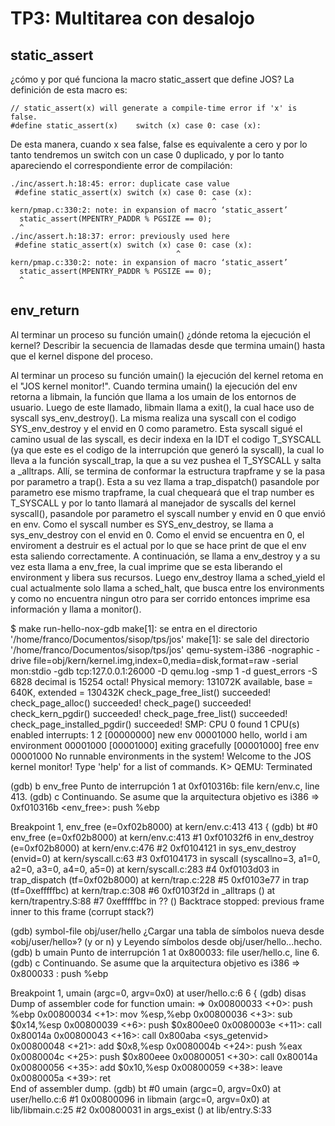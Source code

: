 TP3: Multitarea con desalojo
========================

static_assert
---------
¿cómo y por qué funciona la macro static_assert que define JOS?
La definición de esta macro es:
```
// static_assert(x) will generate a compile-time error if 'x' is false.
#define static_assert(x)	switch (x) case 0: case (x):
```
De esta manera, cuando x sea false, false es equivalente a cero y por lo tanto tendremos un switch con un case 0 duplicado, y por lo tanto apareciendo el correspondiente error de compilación:
```
./inc/assert.h:18:45: error: duplicate case value
 #define static_assert(x) switch (x) case 0: case (x):
                                             ^
kern/pmap.c:330:2: note: in expansion of macro ‘static_assert’
  static_assert(MPENTRY_PADDR % PGSIZE == 0);
  ^
./inc/assert.h:18:37: error: previously used here
 #define static_assert(x) switch (x) case 0: case (x):
                                     ^
kern/pmap.c:330:2: note: in expansion of macro ‘static_assert’
  static_assert(MPENTRY_PADDR % PGSIZE == 0);
  ^
```
env_return
---------

Al terminar un proceso su función umain() ¿dónde retoma la ejecución el kernel? Describir la secuencia de llamadas desde que termina umain() hasta que el kernel dispone del proceso.

Al terminar un proceso su función umain() la ejecución del kernel retoma en el "JOS kernel monitor!".
Cuando termina umain() la ejecución del env retorna a libmain, la función que llama a los umain de los entornos de usuario. Luego de este llamado, libmain llama a exit(), la cual hace uso de syscall sys_env_destroy(). La misma realiza una syscall con el codigo SYS_env_destroy y el envid en 0 como parametro. Esta syscall sigué el camino usual de las syscall, es decir indexa en la IDT el codigo T_SYSCALL (ya que este es el codigo de la interrupción que generó la syscall), la cual lo lleva a la función syscall_trap, la que a su vez pushea el T_SYSCALL y salta a _alltraps. Allí, se termina de conformar la estructura trapframe y se la pasa por parametro a trap(). Esta a su vez llama a trap_dispatch() pasandole por parametro ese mismo trapframe, la cual chequeará que el trap number es T_SYSCALL y por lo tanto llamará al manejador de syscalls del kernel syscall(), pasandole por parametro el syscall number y envid en 0 que envió en env. Como el syscall number es SYS_env_destroy, se llama a sys_env_destroy con el envid en 0. Como el envid se encuentra en 0, el enviroment a destruir es el actual por lo que se hace print de que el env esta saliendo correctamente. A continuación, se llama a env_destroy y a su vez esta llama a env_free, la cual imprime que se esta liberando el environment y libera sus recursos. Luego env_destroy llama a sched_yield el cual actualmente solo llama a sched_halt, que busca entre los environments y como no encuentra ningun otro para ser corrido entonces imprime esa información y llama a monitor().

$ make run-hello-nox-gdb
make[1]: se entra en el directorio '/home/franco/Documentos/sisop/tps/jos'
make[1]: se sale del directorio '/home/franco/Documentos/sisop/tps/jos'
qemu-system-i386 -nographic -drive file=obj/kern/kernel.img,index=0,media=disk,format=raw -serial mon:stdio -gdb tcp:127.0.0.1:26000 -D qemu.log -smp 1  -d guest_errors -S
6828 decimal is 15254 octal!
Physical memory: 131072K available, base = 640K, extended = 130432K
check_page_free_list() succeeded!
check_page_alloc() succeeded!
check_page() succeeded!
check_kern_pgdir() succeeded!
check_page_free_list() succeeded!
check_page_installed_pgdir() succeeded!
SMP: CPU 0 found 1 CPU(s)
enabled interrupts: 1 2
[00000000] new env 00001000
hello, world
i am environment 00001000
[00001000] exiting gracefully
[00001000] free env 00001000
No runnable environments in the system!
Welcome to the JOS kernel monitor!
Type 'help' for a list of commands.
K> QEMU: Terminated


(gdb) b env_free
Punto de interrupción 1 at 0xf010316b: file kern/env.c, line 413.
(gdb) c
Continuando.
Se asume que la arquitectura objetivo es i386
=> 0xf010316b <env_free>:	push   %ebp

Breakpoint 1, env_free (e=0xf02b8000) at kern/env.c:413
413	{
(gdb) bt
#0  env_free (e=0xf02b8000) at kern/env.c:413
#1  0xf01032f6 in env_destroy (e=0xf02b8000) at kern/env.c:476
#2  0xf0104121 in sys_env_destroy (envid=0) at kern/syscall.c:63
#3  0xf0104173 in syscall (syscallno=3, a1=0, a2=0, a3=0, a4=0, a5=0)
    at kern/syscall.c:283
#4  0xf0103d03 in trap_dispatch (tf=0xf02b8000) at kern/trap.c:228
#5  0xf0103e77 in trap (tf=0xefffffbc) at kern/trap.c:308
#6  0xf0103f2d in _alltraps () at kern/trapentry.S:88
#7  0xefffffbc in ?? ()
Backtrace stopped: previous frame inner to this frame (corrupt stack?)

(gdb) symbol-file obj/user/hello
¿Cargar una tabla de símbolos nueva desde «obj/user/hello»? (y or n) y
Leyendo símbolos desde obj/user/hello...hecho.
(gdb) b umain
Punto de interrupción 1 at 0x800033: file user/hello.c, line 6.
(gdb) c
Continuando.
Se asume que la arquitectura objetivo es i386
=> 0x800033 <umain>:	push   %ebp

Breakpoint 1, umain (argc=0, argv=0x0) at user/hello.c:6
6	{
(gdb) disas
Dump of assembler code for function umain:
=> 0x00800033 <+0>:	push   %ebp
   0x00800034 <+1>:	mov    %esp,%ebp
   0x00800036 <+3>:	sub    $0x14,%esp
   0x00800039 <+6>:	push   $0x800ee0
   0x0080003e <+11>:	call   0x80014a <cprintf>
   0x00800043 <+16>:	call   0x800aba <sys_getenvid>
   0x00800048 <+21>:	add    $0x8,%esp
   0x0080004b <+24>:	push   %eax
   0x0080004c <+25>:	push   $0x800eee
   0x00800051 <+30>:	call   0x80014a <cprintf>
   0x00800056 <+35>:	add    $0x10,%esp
   0x00800059 <+38>:	leave  
   0x0080005a <+39>:	ret    
End of assembler dump.
(gdb) bt
#0  umain (argc=0, argv=0x0) at user/hello.c:6
#1  0x00800096 in libmain (argc=0, argv=0x0) at lib/libmain.c:25
#2  0x00800031 in args_exist () at lib/entry.S:33




